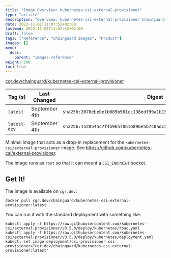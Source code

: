 ```yaml
---
title: "Image Overview: kubernetes-csi-external-provisioner"
type: "article"
description: "Overview: kubernetes-csi-external-provisioner Chainguard Image"
date: 2022-11-01T11:07:52+02:00
lastmod: 2022-11-01T11:07:52+02:00
draft: false
tags: ["Reference", "Chainguard Images", "Product"]
images: []
menu:
  docs:
    parent: "images-reference"
weight: 500
toc: true
---
```


[cgr.dev/chainguard/kubernetes-csi-external-provisioner](https://github.com/chainguard-images/images/tree/main/images/kubernetes-csi-external-provisioner)

| Tag (s)       | Last Changed  | Digest                                                                    |
|---------------|---------------|---------------------------------------------------------------------------|
|  `latest`     | September 4th | `sha256:2070ebebe1b089b961cc138edf99a1b1507277fb64739d3461887f611a672cb4` |
|  `latest-dev` | September 4th | `sha256:1528545c7f4b96570616896e5b7c0adc2d4ab824deb03a10e2923e5210e1e747` |



Minimal image that acts as a drop-in replacement for the `kubernetes-csi/external-provisioner` image.  See https://github.com/kubernetes-csi/external-provisioner.

The image runs as `root` so that it can mount a `CSI_ENDPOINT` socket.

## Get It!

The image is available on `cgr.dev`:

```
docker pull cgr.dev/chainguard/kubernetes-csi-external-provisioner:latest
```

You can run it with the standard deployment with something like:

```
kubectl apply -f https://raw.githubusercontent.com/kubernetes-csi/external-provisioner/v3.5.0/deploy/kubernetes/rbac.yaml
kubectl apply -f https://raw.githubusercontent.com/kubernetes-csi/external-provisioner/v3.5.0/deploy/kubernetes/deployment.yaml
kubectl set image deployment/csi-provisioner csi-provisioner="cgr.dev/chainguard/kubernetes-csi-external-provisioner:latest"
```

